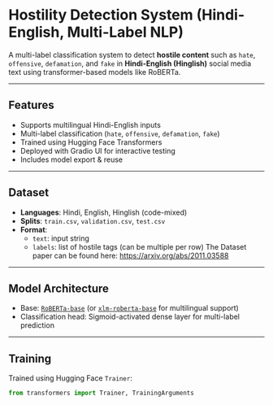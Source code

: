 # Hostility Detection System (Hindi-English, Multi-Label NLP)

A multi-label classification system to detect **hostile content** such as `hate`, `offensive`, `defamation`, and `fake` in **Hindi-English (Hinglish)** social media text using transformer-based models like RoBERTa.

---

## Features

-  Supports multilingual Hindi-English inputs
-  Multi-label classification (`hate`, `offensive`, `defamation`, `fake`)
-  Trained using Hugging Face Transformers
-  Deployed with Gradio UI for interactive testing
-  Includes model export & reuse

---

## Dataset

- **Languages**: Hindi, English, Hinglish (code-mixed)
- **Splits**: `train.csv`, `validation.csv`, `test.csv`
- **Format**:
  - `text`: input string
  - `labels`: list of hostile tags (can be multiple per row)
The Dataset paper can be found here: https://arxiv.org/abs/2011.03588

---

## Model Architecture

- Base: [`RoBERTa-base`](https://huggingface.co/roberta-base) (or [`xlm-roberta-base`](https://huggingface.co/xlm-roberta-base) for multilingual support)
- Classification head: Sigmoid-activated dense layer for multi-label prediction

---

## Training

Trained using Hugging Face `Trainer`:

```python
from transformers import Trainer, TrainingArguments

